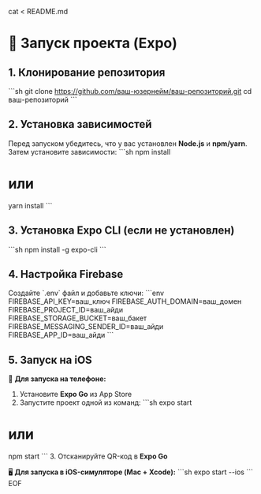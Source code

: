 cat <<EOF > README.md
# 🚀 Запуск проекта (Expo)

## **1. Клонирование репозитория**
\`\`\`sh
git clone https://github.com/ваш-юзернейм/ваш-репозиторий.git
cd ваш-репозиторий
\`\`\`

## **2. Установка зависимостей**
Перед запуском убедитесь, что у вас установлен **Node.js** и **npm/yarn**.  
Затем установите зависимости:
\`\`\`sh
npm install
# или
yarn install
\`\`\`

## **3. Установка Expo CLI (если не установлен)**
\`\`\`sh
npm install -g expo-cli
\`\`\`

## **4. Настройка Firebase**
Создайте \`.env\` файл и добавьте ключи:
\`\`\`env
FIREBASE_API_KEY=ваш_ключ
FIREBASE_AUTH_DOMAIN=ваш_домен
FIREBASE_PROJECT_ID=ваш_айди
FIREBASE_STORAGE_BUCKET=ваш_бакет
FIREBASE_MESSAGING_SENDER_ID=ваш_айди
FIREBASE_APP_ID=ваш_айди
\`\`\`

## **5. Запуск на iOS**
📱 **Для запуска на телефоне:**
1. Установите **Expo Go** из App Store  
2. Запустите проект одной из команд:
\`\`\`sh
expo start
# или
npm start
\`\`\`
3. Отсканируйте QR-код в **Expo Go**

🖥 **Для запуска в iOS-симуляторе (Mac + Xcode):**
\`\`\`sh
expo start --ios
\`\`\`
EOF
